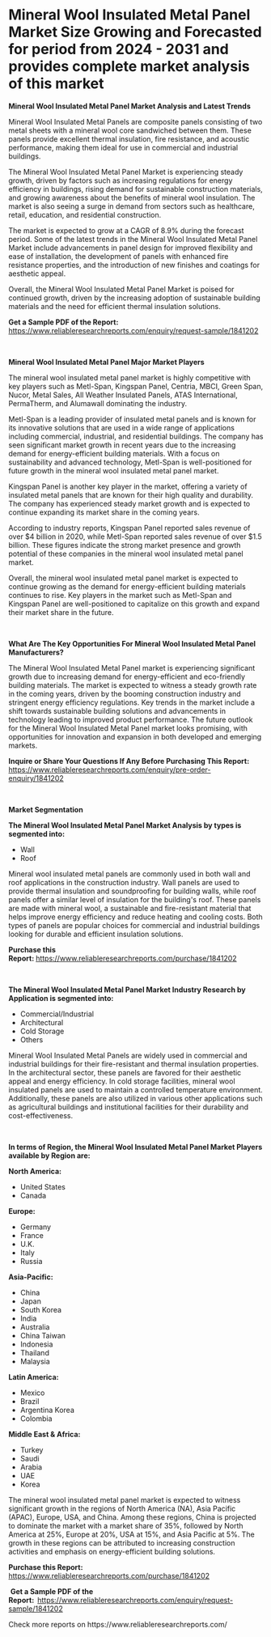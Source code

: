 <p><h1>Mineral Wool Insulated Metal Panel Market Size Growing and Forecasted for period from 2024 - 2031 and provides complete market analysis of this market</h1></p><p><strong>Mineral Wool Insulated Metal Panel Market Analysis and Latest Trends</strong></p>
<p><p>Mineral Wool Insulated Metal Panels are composite panels consisting of two metal sheets with a mineral wool core sandwiched between them. These panels provide excellent thermal insulation, fire resistance, and acoustic performance, making them ideal for use in commercial and industrial buildings.</p><p>The Mineral Wool Insulated Metal Panel Market is experiencing steady growth, driven by factors such as increasing regulations for energy efficiency in buildings, rising demand for sustainable construction materials, and growing awareness about the benefits of mineral wool insulation. The market is also seeing a surge in demand from sectors such as healthcare, retail, education, and residential construction.</p><p>The market is expected to grow at a CAGR of 8.9% during the forecast period. Some of the latest trends in the Mineral Wool Insulated Metal Panel Market include advancements in panel design for improved flexibility and ease of installation, the development of panels with enhanced fire resistance properties, and the introduction of new finishes and coatings for aesthetic appeal.</p><p>Overall, the Mineral Wool Insulated Metal Panel Market is poised for continued growth, driven by the increasing adoption of sustainable building materials and the need for efficient thermal insulation solutions.</p></p>
<p><strong>Get a Sample PDF of the Report:&nbsp;</strong> <a href="https://www.reliableresearchreports.com/enquiry/request-sample/1841202">https://www.reliableresearchreports.com/enquiry/request-sample/1841202</a></p>
<p>&nbsp;</p>
<p><strong>Mineral Wool Insulated Metal Panel Major Market Players</strong></p>
<p><p>The mineral wool insulated metal panel market is highly competitive with key players such as Metl-Span, Kingspan Panel, Centria, MBCI, Green Span, Nucor, Metal Sales, All Weather Insulated Panels, ATAS International, PermaTherm, and Alumawall dominating the industry.</p><p>Metl-Span is a leading provider of insulated metal panels and is known for its innovative solutions that are used in a wide range of applications including commercial, industrial, and residential buildings. The company has seen significant market growth in recent years due to the increasing demand for energy-efficient building materials. With a focus on sustainability and advanced technology, Metl-Span is well-positioned for future growth in the mineral wool insulated metal panel market.</p><p>Kingspan Panel is another key player in the market, offering a variety of insulated metal panels that are known for their high quality and durability. The company has experienced steady market growth and is expected to continue expanding its market share in the coming years.</p><p>According to industry reports, Kingspan Panel reported sales revenue of over $4 billion in 2020, while Metl-Span reported sales revenue of over $1.5 billion. These figures indicate the strong market presence and growth potential of these companies in the mineral wool insulated metal panel market.</p><p>Overall, the mineral wool insulated metal panel market is expected to continue growing as the demand for energy-efficient building materials continues to rise. Key players in the market such as Metl-Span and Kingspan Panel are well-positioned to capitalize on this growth and expand their market share in the future.</p></p>
<p>&nbsp;</p>
<p><strong>What Are The Key Opportunities For Mineral Wool Insulated Metal Panel Manufacturers?</strong></p>
<p><p>The Mineral Wool Insulated Metal Panel market is experiencing significant growth due to increasing demand for energy-efficient and eco-friendly building materials. The market is expected to witness a steady growth rate in the coming years, driven by the booming construction industry and stringent energy efficiency regulations. Key trends in the market include a shift towards sustainable building solutions and advancements in technology leading to improved product performance. The future outlook for the Mineral Wool Insulated Metal Panel market looks promising, with opportunities for innovation and expansion in both developed and emerging markets.</p></p>
<p><strong>Inquire or Share Your Questions If Any Before Purchasing This Report:</strong> <a href="https://www.reliableresearchreports.com/enquiry/pre-order-enquiry/1841202">https://www.reliableresearchreports.com/enquiry/pre-order-enquiry/1841202</a></p>
<p>&nbsp;</p>
<p><strong>Market Segmentation</strong></p>
<p><strong>The Mineral Wool Insulated Metal Panel Market Analysis by types is segmented into:</strong></p>
<p><ul><li>Wall</li><li>Roof</li></ul></p>
<p><p>Mineral wool insulated metal panels are commonly used in both wall and roof applications in the construction industry. Wall panels are used to provide thermal insulation and soundproofing for building walls, while roof panels offer a similar level of insulation for the building's roof. These panels are made with mineral wool, a sustainable and fire-resistant material that helps improve energy efficiency and reduce heating and cooling costs. Both types of panels are popular choices for commercial and industrial buildings looking for durable and efficient insulation solutions.</p></p>
<p><strong>Purchase this Report:&nbsp;</strong><a href="https://www.reliableresearchreports.com/purchase/1841202">https://www.reliableresearchreports.com/purchase/1841202</a></p>
<p>&nbsp;</p>
<p><strong>The Mineral Wool Insulated Metal Panel Market Industry Research by Application is segmented into:</strong></p>
<p><ul><li>Commercial/Industrial</li><li>Architectural</li><li>Cold Storage</li><li>Others</li></ul></p>
<p><p>Mineral Wool Insulated Metal Panels are widely used in commercial and industrial buildings for their fire-resistant and thermal insulation properties. In the architectural sector, these panels are favored for their aesthetic appeal and energy efficiency. In cold storage facilities, mineral wool insulated panels are used to maintain a controlled temperature environment. Additionally, these panels are also utilized in various other applications such as agricultural buildings and institutional facilities for their durability and cost-effectiveness.</p></p>
<p>&nbsp;</p>
<p><strong>In terms of Region, the Mineral Wool Insulated Metal Panel Market Players available by Region are:</strong></p>
<p>
    <p> <strong> North America: </strong>
        <ul>
            <li>United States</li>
            <li>Canada</li>
        </ul>
        </p> 
    <p> <strong> Europe: </strong>
        <ul>
            <li>Germany</li>
            <li>France</li>
            <li>U.K.</li>
            <li>Italy</li>
            <li>Russia</li>
        </ul>
        </p> 
    <p> <strong> Asia-Pacific: </strong>
        <ul>
            <li>China</li>
            <li>Japan</li>
            <li>South Korea</li>
            <li>India</li>
            <li>Australia</li>
            <li>China Taiwan</li>
            <li>Indonesia</li>
            <li>Thailand</li>
            <li>Malaysia</li>
        </ul>
        </p> 
    <p> <strong> Latin America: </strong>
        <ul>
            <li>Mexico</li>
            <li>Brazil</li>
            <li>Argentina Korea</li>
            <li>Colombia</li>
        </ul>
        </p> 
    <p> <strong> Middle East & Africa: </strong>
        <ul>
            <li>Turkey</li>
            <li>Saudi</li>
            <li>Arabia</li>
            <li>UAE</li>
            <li>Korea</li>
        </ul>
    </p>
    </p>
<p><p>The mineral wool insulated metal panel market is expected to witness significant growth in the regions of North America (NA), Asia Pacific (APAC), Europe, USA, and China. Among these regions, China is projected to dominate the market with a market share of 35%, followed by North America at 25%, Europe at 20%, USA at 15%, and Asia Pacific at 5%. The growth in these regions can be attributed to increasing construction activities and emphasis on energy-efficient building solutions.</p></p>
<p><strong>Purchase this Report: </strong><a href="https://www.reliableresearchreports.com/purchase/1841202">https://www.reliableresearchreports.com/purchase/1841202</a></p>
<p>&nbsp;<strong>Get a Sample PDF of the Report:&nbsp;&nbsp;</strong><a href="https://www.reliableresearchreports.com/enquiry/request-sample/1841202">https://www.reliableresearchreports.com/enquiry/request-sample/1841202</a></p>
<p><strong></strong></p>
<p>Check more reports on https://www.reliableresearchreports.com/</p>